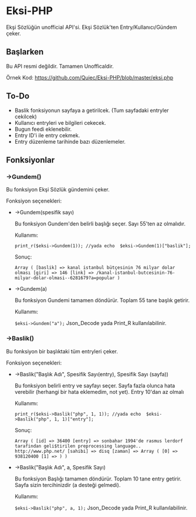 

# Eksi-PHP
Ekşi Sözlüğün unofficial API'si. Ekşi Sözlük'ten Entry/Kullanıcı/Gündem çeker.

## Başlarken

Bu API resmi değildir. Tamamen Unofficaldir.

Örnek Kod: https://github.com/Quiec/Eksi-PHP/blob/master/eksi.php

## To-Do
- Baslik fonksiyonun sayfaya a getirilcek. (Tum sayfadaki entryler cekilcek)
- Kullanıcı entryleri ve bilgileri cekecek.
- Bugun feedi eklenebilir.
- Entry ID'i ile entry cekmek.
- Entry düzenleme tarihinde bazı düzenlemeler.

## Fonksiyonlar

### ->Gundem()

Bu fonksiyon Ekşi Sözlük gündemini çeker.
	
Fonksiyon seçenekleri:
	

 -  ->Gundem(spesifik sayı)

	Bu fonksiyon Gundem'den belirli başlığı seçer. Sayı 55'ten az olmalıdır.
	  
	   Kullanımı:
	
    `print_r($eksi->Gundem(1));
	//yada
	echo  $eksi->Gundem(1)["baslik"];`
	
	Sonuç:
	
	  `Array ( [baslik] => kanal istanbul bütçesinin 76 milyar dolar olması [giri] => 146 [link] => /kanal-istanbul-butcesinin-76-milyar-dolar-olmasi--6281679?a=popular )`
		
 -  ->Gundem(a)

	Bu fonksiyon Gundemi tamamen döndürür. Toplam 55 tane başlık getirir.
	  
	   Kullanımı:
	
    `$eksi->Gundem("a");`
	Json_Decode yada Print_R kullanılabilinir.
	
### ->Baslik()

Bu fonksiyon bir başlıktaki tüm entryleri çeker.
	
Fonksiyon seçenekleri:
	

 -  ->Baslik("Başlık Adı", Spesifik Sayı(entry), Spesifik Sayı (sayfa))

	Bu fonksiyon belirli entry ve sayfayı seçer. Sayfa fazla olunca hata verebilir (herhangi bir hata eklemedim, not yet). Entry 10'dan az olmalı
	  
	   Kullanımı:
	
    `print_r($eksi->Baslik("php", 1, 1));
	//yada
	echo  $eksi->Baslik("php", 1, 1)["entry"];`
	
	Sonuç:
	
	  `Array ( [id] => 36400 [entry] => sonbahar 1994'de rasmus lerdorf tarafindan geli$tirilen preprocessing language.. http://www.php.net/ [sahibi] => disq [zaman] => Array ( [0] => 938120400 [1] => ) )`
		
 -  ->Baslik("Başlık Adı", a, Spesifik Sayı)

	Bu fonksiyon Başlığı tamamen döndürür. Toplam 10 tane entry getirir. Sayfa sizin tercihinizdir (a desteği gelmedi).
	  
	   Kullanımı:
	
    `$eksi->Baslik("php", a, 1);`
	Json_Decode yada Print_R kullanılabilinir.

